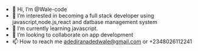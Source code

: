 - 👋 Hi, I’m @Wale-code
- 👀 I’m interested in becoming a full stack developer using javascript,node.js,react and datbase management system 
- 🌱 I’m currently learning javascript. 
- 💞️ I’m looking to collaborate on app development 
- 📫 How to reach me adediranadedwale@gmail.com or +2348026112241

<!---
Wale-code/Wale-code is a ✨ special ✨ repository because its `README.md` (this file) appears on your GitHub profile.
You can click the Preview link to take a look at your changes.
--->
